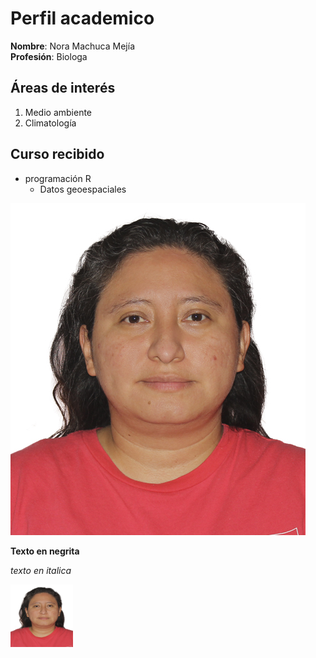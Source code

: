 # Perfil academico 

**Nombre**: Nora Machuca Mejía  
**Profesión**: Biologa

## Áreas de interés

1. Medio ambiente
2. Climatología

## Curso recibido
- programación R    
    * Datos geoespaciales

![](foto_pasaporte.jpg)

<strong>Texto en negrita</strong>

<em>texto en italica

<img src="foto_pasaporte.jpg" alt="Foto" style="width:100px;height:100px;">
